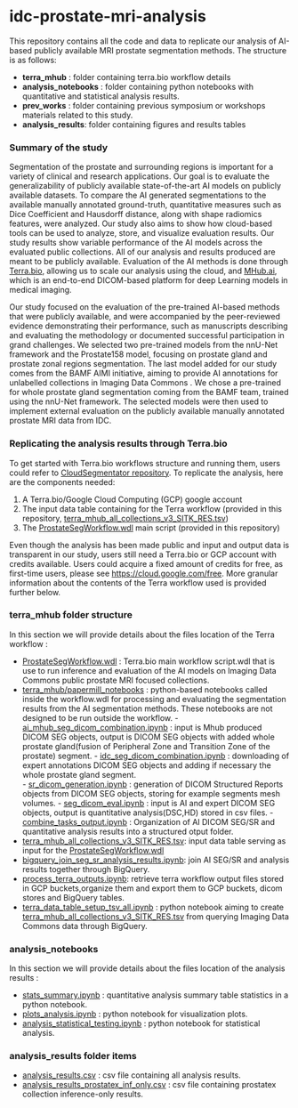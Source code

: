 # idc-prostate-mri-analysis

This repository contains all the code and data to replicate our analysis of AI-based publicly available MRI prostate segmentation methods. The structure is as follows:
- **terra_mhub** : folder containing terra.bio workflow details
- **analysis_notebooks** : folder containing python notebooks with quantitative and statistical analysis results.
- **prev_works** : folder containing previous symposium or workshops materials related to this study. 
- **analysis_results**: folder containing figures and results tables


### Summary of the study
Segmentation of the prostate and surrounding regions is important for a variety of clinical and research applications. Our goal is to evaluate the generalizability of publicly available state-of-the-art AI models on publicly available datasets. To compare the AI generated segmentations to the available manually annotated ground-truth, quantitative measures such as Dice Coefficient and Hausdorff distance, along with shape radiomics features, were analyzed. Our study also aims to show how cloud-based tools can be used to analyze, store, and visualize evaluation results. Our study results show variable performance of the AI models across the evaluated public collections. All of our analysis and results produced are meant to be publicly available. Evaluation of the AI methods is done through [Terra.bio](https://terra.bio/), allowing us to scale our analysis using the cloud, and [MHub.ai](https://mhub.ai/), which is an end-to-end DICOM-based platform for deep Learning models in medical imaging.

Our study focused on the evaluation of the pre-trained AI-based methods that were publicly available, and were accompanied by the peer-reviewed evidence demonstrating their performance, such as manuscripts describing and evaluating the methodology or documented successful participation in grand challenges. We selected two pre-trained models from the nnU-Net framework and the Prostate158 model, focusing on prostate gland and prostate zonal regions segmentation. The last model added for our study comes from the BAMF AIMI initiative, aiming to provide AI annotations for unlabelled collections in Imaging Data Commons . We chose a pre-trained for whole prostate gland segmentation coming from the BAMF team, trained using the nnU-Net framework. The selected models were then used to implement external evaluation on the publicly available manually annotated prostate MRI data from IDC.



### Replicating the analysis results through Terra.bio
To get started with Terra.bio workflows structure and running them, users could refer to [CloudSegmentator repository](https://github.com/ImagingDataCommons/CloudSegmentator?tab=readme-ov-file#terra).
To replicate the analysis, here are the components needed:
1. A Terra.bio/Google Cloud Computing (GCP) google account
2. The input data table containing for the Terra workflow (provided in this repository,  [terra_mhub_all_collections_v3_SITK_RES.tsv](terra_mhub/data_tables/terra_mhub_all_collections_v3_SITK_RES.tsv))
3. The [ProstateSegWorkflow.wdl](terra_mhub/wdl_scripts/ProstateSegWorkflow.wdl) main script (provided in this repository)

Even though the analysis has been made public and input and output data is transparent in our study, users still need a Terra.bio or GCP account with credits available. Users could acquire a fixed amount of credits for free, as first-time users, please see https://cloud.google.com/free. 
More granular information about the contents of the Terra workflow used is provided further below.

### terra_mhub folder structure
In this section  we will provide details about the files location of the Terra workflow : 
 -  [ProstateSegWorkflow.wdl](terra_mhub/wdl_scripts/ProstateSegWorkflow.wdl) : Terra.bio main workflow script.wdl that is use to run inference and evaluation of the AI models on Imaging Data Commons public prostate MRI focused collections.
 - [terra_mhub/papermill_notebooks](terra_mhub/papermill_notebooks) : python-based notebooks called inside the workflow.wdl for processing and evaluating the segmentation results from the AI segmentation methods. These notebooks are not designed to be run outside the workflow.
        -  [ai_mhub_seg_dicom_combination.ipynb](terra_mhub/papermill_notebooks/ai_mhub_seg_dicom_combination.ipynb) : input is Mhub produced DICOM SEG objects, output is DICOM SEG objects with added whole prostate gland(fusion of Peripheral Zone and Transition Zone of the prostate) segment.
        -  [idc_seg_dicom_combination.ipynb](terra_mhub/papermill_notebooks/idc_seg_dicom_combination.ipynb) : downloading of expert annotations DICOM SEG objects and adding if necessary the whole prostate gland segment.  
        -  [sr_dicom_generation.ipynb](terra_mhub/papermill_notebooks/sr_dicom_generation.ipynb) : generation of DICOM Structured Reports objects from DICOM SEG objects, storing for example segments mesh volumes.
        -  [seg_dicom_eval.ipynb](terra_mhub/papermill_notebooks/seg_dicom_eval.ipynb) : input  is AI and expert DICOM SEG objects, output is quantitative analysis(DSC,HD) stored in csv files.
        -  [combine_tasks_output.ipynb](terra_mhub/papermill_notebooks/combine_tasks_output.ipynb) : Organization of AI DICOM SEG/SR and quantitative analysis results into a structured otput folder.
-  [terra_mhub_all_collections_v3_SITK_RES.tsv](terra_mhub/data_tables/terra_mhub_all_collections_v3_SITK_RES.tsv): input data table serving as input for the [ProstateSegWorkflow.wdl](terra_mhub/wdl_scripts/ProstateSegWorkflow.wdl)
-   [bigquery_join_seg_sr_analysis_results.ipynb](terra_mhub/process_terra_out/bigquery_join_seg_sr_analysis_results.ipynb): join AI SEG/SR and analysis results together through BigQuery.
-   [process_terra_outputs.ipynb](terra_mhub/process_terra_out/process_terra_outputs.ipynb): retrieve terra workflow output files stored in GCP buckets,organize them and export them to GCP buckets, dicom stores and BigQuery tables.
-   [terra_data_table_setup_tsv_all.ipynb](terra_mhub/terra_data_table_setup_tsv_all.ipynb) : python notebook aiming to create [terra_mhub_all_collections_v3_SITK_RES.tsv](terra_mhub/data_tables/terra_mhub_all_collections_v3_SITK_RES.tsv) from querying Imaging Data Commons data through BigQuery. 

### analysis_notebooks 
In this section  we will provide details about the files location of the analysis results :
-  [stats_summary.ipynb](analysis_notebooks/stats_summary.ipynb) : quantitative analysis summary table statistics in a python notebook.
-  [plots_analysis.ipynb](analysis_notebooks/plots_analysis.ipynb) : python notebook for visualization plots.
 - [analysis_statistical_testing.ipynb](analysis_notebooks/analysis_statistical_testing.ipynb) : python notebook for statistical analysis.
 
### analysis_results folder items
- [analysis_results.csv](analysis_results/analysis_results.csv) : csv file containing all analysis results.
- [analysis_results_prostatex_inf_only.csv](analysis_results/analysis_results_prostatex_inf_only.csv) : csv file containing prostatex collection inference-only results.
